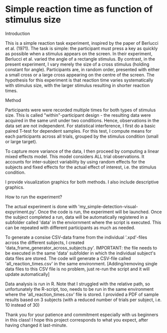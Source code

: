 # Simple reaction time as function of stimulus size

Introduction

This is a simple reaction task experiment, inspired by the paper of Berlucci et al. (1971). The task is simple: the participant must press a key as quickly as possible when a stimulus appears on the screen. In their experiment, Berlucci et al. varied the angle of a rectangle stimulus. By contrast, in the present experiment, I vary merely the size of a cross stimulus (holding constant for angle). Participants are, in random order, presented with either a small cross or a large cross appearing on the centre of the screen. The hypothesis for this experiment is that reaction time varies systematically with stimulus size, with the larger stimulus resulting in shorter reaction times. 

Method 

Participants were were recorded multiple times for both types of stimulus size. This is called "within"-participant design - the resulting data were acquired in the same unit under two conditions. Hence, observations in the data set are not independent. For statistical interference, I first do a basic paired T-test for dependent samples. For this test, I compute means for each participants across all trials, grouped by the stimulus condition (small or large target). 

To capture more variance of the data, I then proceed by computing a linear mixed effects model. This model considers ALL trial observations. It accounts for inter-subject variability by using random effects for the subjects and fixed effects for the actual effect of interest, i.e. the stimulus condition. 

I provide visualization graphics for both methods. I also include descriptive graphics. 

How to run the experiment?

The actual experiment is done with 'my_simple-detection-visual-expyriment.py'. Once the code is run, the experiment will be launched. Once the subject completed a run, data will be automatically registered in a subfolder called 'data' in the enviornment where the script is executed. This can be repeated with different participants as much as needed. 

To generate a consise CSV-data frame from the individual '.xpd'-files across the different subjects, I created 'data_frame_generator_across_subjects.py'. IMPORTANT: the file needs to be executed in the same 'data' subfolder in which the individual subject's data files are stored. The code will generate a CSV-file called 'all_reaction_times.csv' in the same environment. [Adding/removing single data files to this CSV file is no problem, just re-run the script and it will update automatically]

Data analysis is run in R. Note that I struggled with the relative path, so unfortunately the R-script, too, needs to be run in the same environment where the 'all_reaction_times.csv' file is stored. I provided a PDF of sample results based on 3 subjects (with a reduced number of trials per subject, i.e. 10 instead of 30)

Thank you for your patience and commitment especially with us beginners in this class! I hope this project corresponds to what you expect, after having changed it last-minute. 